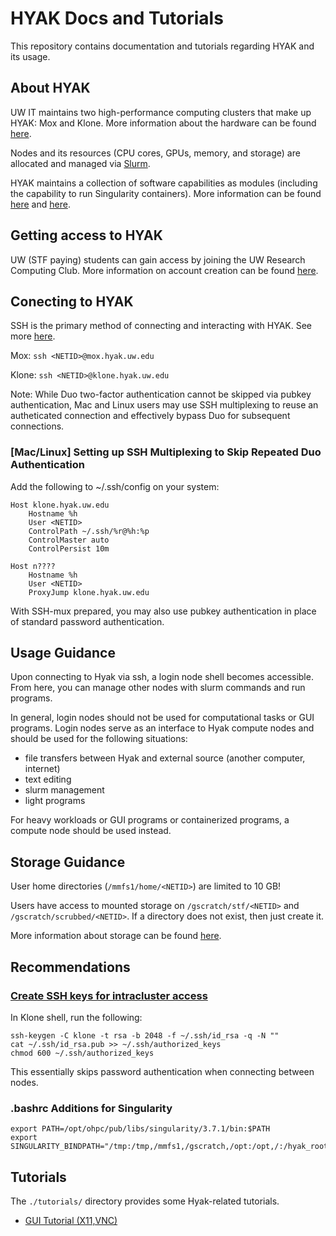 HYAK Docs and Tutorials
=======================

This repository contains documentation and tutorials regarding HYAK and its
usage.

## About HYAK

UW IT maintains two high-performance computing clusters that make up HYAK: Mox
and Klone. More information about the hardware can be found
[here](https://hyak.uw.edu/systems/).

Nodes and its resources (CPU cores, GPUs, memory, and storage) are allocated
and managed via [Slurm](https://slurm.schedmd.com/overview.html).

HYAK maintains a collection of software capabilities as modules (including
the capability to run Singularity containers). More information can be found
[here](https://hyak.uw.edu/docs/tools/modules) and
[here](https://hyak.uw.edu/docs/tools/containers).

## Getting access to HYAK

UW (STF paying) students can gain access by joining the UW Research Computing
Club. More information on account creation can be found
[here](https://hyak.uw.edu/docs/account-creation#i-have-a-pi-and-the-pi-contributed-hyak-nodes).

## Conecting to HYAK

SSH is the primary method of connecting and interacting with HYAK.
See more [here](https://hyak.uw.edu/docs/setup/ssh).

Mox: `ssh <NETID>@mox.hyak.uw.edu`

Klone: `ssh <NETID>@klone.hyak.uw.edu`

Note: While Duo two-factor authentication cannot be skipped via pubkey
authentication, Mac and Linux users may use SSH multiplexing to reuse an
autheticated connection and effectively bypass Duo for subsequent connections.

### [Mac/Linux] Setting up SSH Multiplexing to Skip Repeated Duo Authentication

Add the following to ~/.ssh/config on your system:
```
Host klone.hyak.uw.edu
    Hostname %h
    User <NETID>
    ControlPath ~/.ssh/%r@%h:%p
    ControlMaster auto
    ControlPersist 10m

Host n????
    Hostname %h
    User <NETID>
    ProxyJump klone.hyak.uw.edu
```

With SSH-mux prepared, you may also use pubkey authentication in place of
standard password authentication.

## Usage Guidance

Upon connecting to Hyak via ssh, a login node shell becomes accessible. From
here, you can manage other nodes with slurm commands and run programs.

In general, login nodes should not be used for computational tasks or GUI
programs. Login nodes serve as an interface to Hyak compute nodes and should
be used for the following situations:

- file transfers between Hyak and external source (another computer, internet)
- text editing
- slurm management
- light programs

For heavy workloads or GUI programs or containerized programs, a compute node
should be used instead.

## Storage Guidance

User home directories (`/mmfs1/home/<NETID>`) are limited to 10 GB!

Users have access to mounted storage on `/gscratch/stf/<NETID>` and
`/gscratch/scrubbed/<NETID>`. If a directory does not exist, then just create
it.

More information about storage can be found
[here](https://hyak.uw.edu/docs/storage/gscratch).

## Recommendations

### [Create SSH keys for intracluster access](https://hyak.uw.edu/docs/setup/ssh#intracluster-ssh-keys)

In Klone shell, run the following:

```
ssh-keygen -C klone -t rsa -b 2048 -f ~/.ssh/id_rsa -q -N ""
cat ~/.ssh/id_rsa.pub >> ~/.ssh/authorized_keys
chmod 600 ~/.ssh/authorized_keys
```

This essentially skips password authentication when connecting between nodes.

### .bashrc Additions for Singularity

```
export PATH=/opt/ohpc/pub/libs/singularity/3.7.1/bin:$PATH
export SINGULARITY_BINDPATH="/tmp:/tmp,/mmfs1,/gscratch,/opt:/opt,/:/hyak_root"
```

## Tutorials

The `./tutorials/` directory provides some Hyak-related tutorials.

- [GUI Tutorial (X11,VNC)](tutorials/gui.md)
